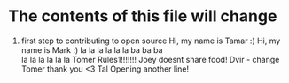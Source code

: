 # The contents of this file will change
1. first step to contributing to open source
Hi, my name is Tamar :)
Hi, my name is Mark :)
la la la la la la
ba ba ba  
la la la la la la
Tomer Rules1!!!!!!!
Joey doesnt share food!
Dvir - change
Tomer thank you <3
Tal
Opening another line!
